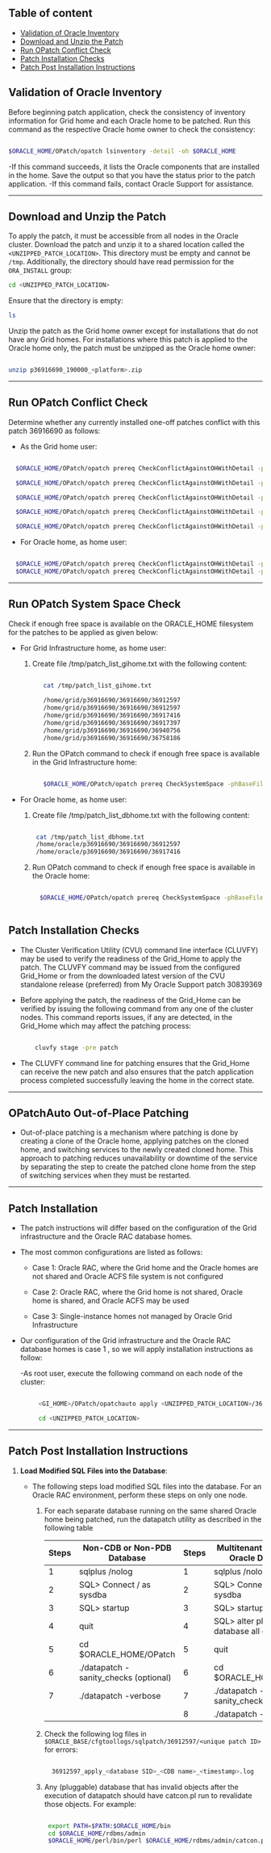 ## **Table of content**
  + [Validation of Oracle Inventory](#validation-of-oracle-inventory)
  + [Download and Unzip the Patch](#download-and-Unzip-the-patch)
  + [Run OPatch Conflict Check](#run-opatch-conflict-check)
  + [Patch Installation Checks](#patch-installation-checks)
  + [Patch Post Installation Instructions](#patch-post-installation-instructions)

  



## **Validation of Oracle Inventory**

Before beginning patch application, check the consistency of inventory information for Grid home and each Oracle home to be patched. Run this command as the respective Oracle home owner to check the consistency: 

```bash

$ORACLE_HOME/OPatch/opatch lsinventory -detail -oh $ORACLE_HOME

```

-If this command succeeds, it lists the Oracle components that are installed in the home. Save the output so that you have the status prior to the patch application.
-If this command fails, contact Oracle Support for assistance.

----

## **Download and Unzip the Patch**

To apply the patch, it must be accessible from all nodes in the Oracle cluster. Download the patch and unzip it to a shared location called the `<UNZIPPED_PATCH_LOCATION>`. This directory must be empty and cannot be `/tmp`. Additionally, the directory should have read permission for the `ORA_INSTALL` group:

```bash
cd <UNZIPPED_PATCH_LOCATION>
```

Ensure that the directory is empty:

```bash
ls
```

Unzip the patch as the Grid home owner except for installations that do not have any Grid homes. For installations where this patch is applied to the Oracle home only, the patch must be unzipped as the Oracle home owner:

```bash

unzip p36916690_190000_<platform>.zip

```

----

## **Run OPatch Conflict Check**

Determine whether any currently installed one-off patches conflict with this patch 36916690 as follows:

  - As the Grid home user:
    
  ```bash

    $ORACLE_HOME/OPatch/opatch prereq CheckConflictAgainstOHWithDetail -phBaseDir /home/grid/p36916690/36916690/36912597
  
    $ORACLE_HOME/OPatch/opatch prereq CheckConflictAgainstOHWithDetail -phBaseDir /home/grid/p36916690/36916690/36917416
  
    $ORACLE_HOME/OPatch/opatch prereq CheckConflictAgainstOHWithDetail -phBaseDir /home/grid/p36916690/36916690/36917397
  
    $ORACLE_HOME/OPatch/opatch prereq CheckConflictAgainstOHWithDetail -phBaseDir /home/grid/p36916690/36916690/36940756
  
    $ORACLE_HOME/OPatch/opatch prereq CheckConflictAgainstOHWithDetail -phBaseDir /home/grid/p36916690/36916690/36758186

  ```
  - For Oracle home, as home user:
    
  ```bash

    $ORACLE_HOME/OPatch/opatch prereq CheckConflictAgainstOHWithDetail -phBaseDir /home/oracle/p36916690/36916690/36912597
    $ORACLE_HOME/OPatch/opatch prereq CheckConflictAgainstOHWithDetail -phBaseDir /home/oracle/p36916690/36916690/36917416

  ```
-----

## **Run OPatch System Space Check**

Check if enough free space is available on the ORACLE_HOME filesystem for the patches to be applied as given below:

  - For Grid Infrastructure home, as home user:
    
    1. Create file /tmp/patch_list_gihome.txt with the following content:
       ```bash
       
          cat /tmp/patch_list_gihome.txt
         
          /home/grid/p36916690/36916690/36912597
          /home/grid/p36916690/36916690/36912597
          /home/grid/p36916690/36916690/36917416
          /home/grid/p36916690/36916690/36917397
          /home/grid/p36916690/36916690/36940756
          /home/grid/p36916690/36916690/36758186
       
       ```
    2. Run the OPatch command to check if enough free space is available in the Grid Infrastructure home:
       
       ```bash
       
          $ORACLE_HOME/OPatch/opatch prereq CheckSystemSpace -phBaseFile /tmp/patch_list_gihome.txt
       
       ```
  - For Oracle home, as home user:
    
    1. Create file /tmp/patch_list_dbhome.txt with the following content:
       
       ```bash
       
        cat /tmp/patch_list_dbhome.txt
        /home/oracle/p36916690/36916690/36912597
        /home/oracle/p36916690/36916690/36917416
       
       ```

    2. Run OPatch command to check if enough free space is available in the Oracle home:
       
       ```bash
       
         $ORACLE_HOME/OPatch/opatch prereq CheckSystemSpace -phBaseFile /tmp/patch_list_dbhome.txt
        
       ```

## **Patch Installation Checks** 

  -  The Cluster Verification Utility (CVU) command line interface (CLUVFY) may be used to verify the readiness of the Grid_Home to apply the patch. The CLUVFY command may be issued from the configured Grid_Home or from the downloaded latest version of the CVU standalone release (preferred) from My Oracle Support patch 30839369

  -  Before applying the patch, the readiness of the Grid_Home can be verified by issuing the following command from any one of the cluster nodes. This command reports issues, if any are detected, in the Grid_Home which may affect the patching process:
    
      ```bash

          cluvfy stage -pre patch

      ```

  -  The CLUVFY command line for patching ensures that the Grid_Home can receive the new patch and also ensures that the patch application process completed successfully leaving the home in the correct state.

--------

## **OPatchAuto Out-of-Place Patching**
  -  Out-of-place patching is a mechanism where patching is done by creating a clone of the Oracle home, applying patches on the cloned home, and switching services to the newly created cloned home. This approach to patching reduces unavailability or downtime of the service by separating the step to create the patched clone home from the step of switching services when they must be restarted.


------


       
## **Patch Installation**

  -  The patch instructions will differ based on the configuration of the Grid infrastructure and the Oracle RAC database homes.
  
  -  The most common configurations are listed as follows:
    
      -  Case 1: Oracle RAC, where the Grid home and the Oracle homes are not shared and Oracle ACFS file system is not configured

      -  Case 2: Oracle RAC, where the Grid home is not shared, Oracle home is shared, and Oracle ACFS may be used

      -  Case 3: Single-instance homes not managed by Oracle Grid Infrastructure

  -  Our configuration of the Grid infrastructure and the Oracle RAC database homes is case 1 , so we will apply installation instructions as follow:

      -As root user, execute the following command on each node of the cluster:
     
        ```bash

             <GI_HOME>/OPatch/opatchauto apply <UNZIPPED_PATCH_LOCATION>/36916690

             cd <UNZIPPED_PATCH_LOCATION>
        ```

---------

## **Patch Post Installation Instructions**

  1.  **Load Modified SQL Files into the Database**:

       -  The following steps load modified SQL files into the database. For an Oracle RAC environment, perform these steps on only one node.

             1. For each separate database running on the same shared Oracle home being patched, run the datapatch utility as described in the following table

                  | Steps | Non-CDB or Non-PDB Database            | Steps | Multitenant (CDB/PDB) Oracle Database          |
                  |-------|----------------------------------------|-------|------------------------------------------------|
                  | 1     | sqlplus /nolog                         | 1     | sqlplus /nolog                                 |
                  | 2     | SQL> Connect / as sysdba               | 2     | SQL> Connect / as sysdba                       |
                  | 3     | SQL> startup                           | 3     | SQL> startup                                   |
                  | 4     | quit                                   | 4     | SQL> alter pluggable database all open;        |
                  | 5     | cd $ORACLE_HOME/OPatch                 | 5     | quit                                           |
                  | 6     | ./datapatch -sanity_checks (optional)  | 6     | cd $ORACLE_HOME/OPatch                         |
                  | 7     | ./datapatch -verbose                   | 7     | ./datapatch -sanity_checks (optional)          |
                  |       |                                        | 8     | ./datapatch -verbose                           |

                
             2.  Check the following log files in `$ORACLE_BASE/cfgtoollogs/sqlpatch/36912597/<unique patch ID>` for errors:

                   ```bash
                   
                     36912597_apply_<database SID>_<CDB name>_<timestamp>.log
                   
                   ```

            3.  Any (pluggable) database that has invalid objects after the execution of datapatch should have catcon.pl run to revalidate those objects. For example:

                   ```bash

                    export PATH=$PATH:$ORACLE_HOME/bin
                    cd $ORACLE_HOME/rdbms/admin
                    $ORACLE_HOME/perl/bin/perl $ORACLE_HOME/rdbms/admin/catcon.pl -n 1 -e -b utlrp -d $ORACLE_HOME/rdbms/admin utlrp.sql

                   ```


                   
                  

          



     
